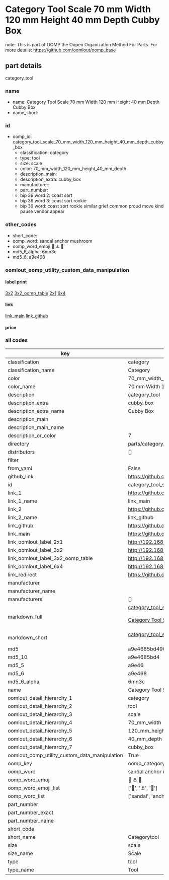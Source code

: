 # Category Tool Scale 70 mm Width 120 mm Height 40 mm Depth Cubby Box  

note: This is part of OOMP the Oopen Organization Method For Parts. For more details: https://github.com/oomlout/oomp_base

##  part details
  



category_tool



### name
* name: Category Tool Scale 70 mm Width 120 mm Height 40 mm Depth Cubby Box
* name_short: 
### id
* oomp_id: category_tool_scale_70_mm_width_120_mm_height_40_mm_depth_cubby_box
  * classification: category
  * type: tool
  * size: scale
  * color: 70_mm_width_120_mm_height_40_mm_depth
  * description_main: 
  * description_extra: cubby_box
  * manufacturer: 
  * part_number: 
  * bip 39 word 2: coast sort
  * bip 39 word 3: coast sort rookie
  * bip 39 word: coast sort rookie similar grief common proud move kind pause vendor appear

### other_codes
* short_code: 
* oomp_word: sandal anchor mushroom
* oomp_word_emoji :sandal: :anchor: :mushroom:
* md5_6_alpha: 6mn3c
* md5_6: a9e468






### oomlout_oomp_utility_custom_data_manipulation
#### label print
[3x2](http://192.168.1.245:1112/?label=oomp%206mn3c)
[3x2_oomp_table](http://192.168.1.108:1112/?label=oomp%206mn3c)
[2x1](http://192.168.1.242:1112/?label=oomp%206mn3c)
[6x4](http://192.168.1.55:1112/?label=oomp%206mn3c)    

#### link

[link_main](https://github.com/oomlout/oomlout_oomp_version_1_messy/tree/main/parts/category_tool_scale_70_mm_width_120_mm_height_40_mm_depth_cubby_box) [link_github](https://github.com/oomlout/oomlout_oomp_version_1_messy/tree/main/parts/category_tool_scale_70_mm_width_120_mm_height_40_mm_depth_cubby_box)                             

#### price







### all codes 
| key | value |  
| --- | --- |  
| classification | category |  
| classification_name | Category |  
| color | 70_mm_width_120_mm_height_40_mm_depth |  
| color_name | 70 mm Width 120 mm Height 40 mm Depth |  
| description | category_tool |  
| description_extra | cubby_box |  
| description_extra_name | Cubby Box |  
| description_main |  |  
| description_main_name |  |  
| description_or_color | 7  |  
| directory | parts/category_tool_scale_70_mm_width_120_mm_height_40_mm_depth_cubby_box |  
| distributors | [] |  
| filter |  |  
| from_yaml | False |  
| github_link | https://github.com/oomlout/oomlout_oomp_part_src/tree/main/parts/category_tool_scale_70_mm_width_120_mm_height_40_mm_depth_cubby_box |  
| id | category_tool_scale_70_mm_width_120_mm_height_40_mm_depth_cubby_box |  
| link_1 | https://github.com/oomlout/oomlout_oomp_version_1_messy/tree/main/parts/category_tool_scale_70_mm_width_120_mm_height_40_mm_depth_cubby_box |  
| link_1_name | link_main |  
| link_2 | https://github.com/oomlout/oomlout_oomp_version_1_messy/tree/main/parts/category_tool_scale_70_mm_width_120_mm_height_40_mm_depth_cubby_box |  
| link_2_name | link_github |  
| link_github | https://github.com/oomlout/oomlout_oomp_version_1_messy/tree/main/parts/category_tool_scale_70_mm_width_120_mm_height_40_mm_depth_cubby_box |  
| link_main | https://github.com/oomlout/oomlout_oomp_version_1_messy/tree/main/parts/category_tool_scale_70_mm_width_120_mm_height_40_mm_depth_cubby_box |  
| link_oomlout_label_2x1 | http://192.168.1.242:1112/?label=oomp%206mn3c |  
| link_oomlout_label_3x2 | http://192.168.1.245:1112/?label=oomp%206mn3c |  
| link_oomlout_label_3x2_oomp_table | http://192.168.1.108:1112/?label=oomp%206mn3c |  
| link_oomlout_label_6x4 | http://192.168.1.55:1112/?label=oomp%206mn3c |  
| link_redirect | https://github.com/oomlout/oomlout_oomp_version_1_messy/tree/main/parts/category_tool_scale_70_mm_width_120_mm_height_40_mm_depth_cubby_box |  
| manufacturer |  |  
| manufacturer_name |  |  
| manufacturers | [] |  
| markdown_full | [category_tool_scale_70_mm_width_120_mm_height_40_mm_depth_cubby_box](none)<br>[](none)<br>[Category Tool Scale 70 Mm Width 120 Mm Height 40 Mm Depth Cubby Box](none)<br><br> |  
| markdown_short | [category_tool_scale_70_mm_width_120_mm_height_40_mm_depth_cubby_box](none)<br><br> |  
| md5 | a9e4685bd490d598b9b34c8f77b3e166 |  
| md5_10 | a9e4685bd4 |  
| md5_5 | a9e46 |  
| md5_6 | a9e468 |  
| md5_6_alpha | 6mn3c |  
| name | Category Tool Scale 70 mm Width 120 mm Height 40 mm Depth Cubby Box |  
| oomlout_detail_hierarchy_1 | category |  
| oomlout_detail_hierarchy_2 | tool |  
| oomlout_detail_hierarchy_3 | scale |  
| oomlout_detail_hierarchy_4 | 70_mm_width |  
| oomlout_detail_hierarchy_5 | 120_mm_height |  
| oomlout_detail_hierarchy_6 | 40_mm_depth |  
| oomlout_detail_hierarchy_7 | cubby_box |  
| oomlout_oomp_utility_custom_data_manipulation | True |  
| oomp_key | oomp_category_tool_scale_70_mm_width_120_mm_height_40_mm_depth_cubby_box |  
| oomp_word | sandal anchor mushroom |  
| oomp_word_emoji | :sandal: :anchor: :mushroom: |  
| oomp_word_emoji_list | [':sandal:', ':anchor:', ':mushroom:'] |  
| oomp_word_list | ['sandal', 'anchor', 'mushroom'] |  
| part_number |  |  
| part_number_exact |  |  
| part_number_name |  |  
| short_code |  |  
| short_name | Categorytool |  
| size | scale |  
| size_name | Scale |  
| type | tool |  
| type_name | Tool |  
